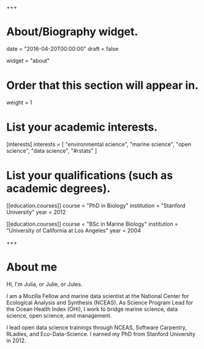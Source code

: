 +++
# About/Biography widget.

date = "2016-04-20T00:00:00"
draft = false

widget = "about"

# Order that this section will appear in.
weight = 1

# List your academic interests.
[interests]
  interests = [
    "environmental science",
    "marine science",
    "open science",
    "data science",
    "#rstats"
  ]

# List your qualifications (such as academic degrees).
[[education.courses]]
  course = "PhD in Biology"
  institution = "Stanford University"
  year = 2012

[[education.courses]]
  course = "BSc in Marine Biology"
  institution = "University of California at Los Angeles"
  year = 2004
 
+++

# About me

Hi, I'm Julia, or Julie, or Jules.

I am a Mozilla Fellow and marine data scientist at the National Center for Ecological Analysis and Synthesis (NCEAS). As Science Program Lead for the Ocean Health Index (OHI), I work to bridge marine science, data science, open science, and management. 

I lead open data science trainings through NCEAS, Software Carpentry, RLadies, and Eco-Data-Science. I earned my PhD from Stanford University in 2012.

